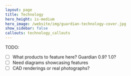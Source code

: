 ```yaml
---
layout: page
title: Technology
hero_height: is-medium
hero_image: /website/img/guardian-technology-cover.jpg
show_sidebar: false
callouts: technology_callouts
---
```


TODO:
- [ ] What products to feature here?  Guardian 0.9? 1.0?
- [ ] Need diagrams showcasing features
- [ ] CAD renderings or real photographs?